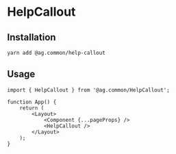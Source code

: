 # HelpCallout

## Installation

```sh
yarn add @ag.common/help-callout
```

## Usage

```tsx
import { HelpCallout } from '@ag.common/HelpCallout';

function App() {
	return (
		<Layout>
			<Component {...pageProps} />
			<HelpCallout />
		</Layout>
	);
}
```
